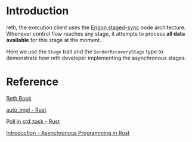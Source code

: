 # Introduction

reth, the execution client uses  the [Erigon staged-sync](https://erigon.substack.com/p/erigon-stage-sync-and-control-flows) node architecture. Whenever control flow reaches any stage, it attempts to process **all data available** for this stage at the moment. 

Here we use the `Stage` trait and the `SenderRecoveryStage` type to demonstrate how reth developer implementing the asynchronous stages.

# Reference

[Reth Book](https://reth.rs/#what-are-the-goals-of-reth)

[auto_impl - Rust](https://docs.rs/auto_impl/latest/auto_impl/)

[Poll in std::task - Rust](https://doc.rust-lang.org/std/task/enum.Poll.html)

[Introduction - Asynchronous Programming in Rust](https://rust-lang.github.io/async-book/)